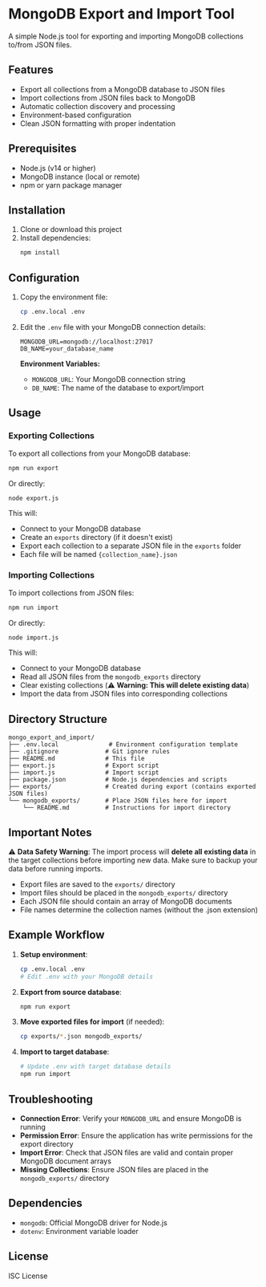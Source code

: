 # MongoDB Export and Import Tool

A simple Node.js tool for exporting and importing MongoDB collections to/from JSON files.

## Features

- Export all collections from a MongoDB database to JSON files
- Import collections from JSON files back to MongoDB
- Automatic collection discovery and processing
- Environment-based configuration
- Clean JSON formatting with proper indentation

## Prerequisites

- Node.js (v14 or higher)
- MongoDB instance (local or remote)
- npm or yarn package manager

## Installation

1. Clone or download this project
2. Install dependencies:
   ```bash
   npm install
   ```

## Configuration

1. Copy the environment file:
   ```bash
   cp .env.local .env
   ```

2. Edit the `.env` file with your MongoDB connection details:
   ```env
   MONGODB_URL=mongodb://localhost:27017
   DB_NAME=your_database_name
   ```

   **Environment Variables:**
   - `MONGODB_URL`: Your MongoDB connection string
   - `DB_NAME`: The name of the database to export/import

## Usage

### Exporting Collections

To export all collections from your MongoDB database:

```bash
npm run export
```

Or directly:
```bash
node export.js
```

This will:
- Connect to your MongoDB database
- Create an `exports` directory (if it doesn't exist)
- Export each collection to a separate JSON file in the `exports` folder
- Each file will be named `{collection_name}.json`

### Importing Collections

To import collections from JSON files:

```bash
npm run import
```

Or directly:
```bash
node import.js
```

This will:
- Connect to your MongoDB database
- Read all JSON files from the `mongodb_exports` directory
- Clear existing collections (⚠️ **Warning: This will delete existing data**)
- Import the data from JSON files into corresponding collections

## Directory Structure

```
mongo_export_and_import/
├── .env.local              # Environment configuration template
├── .gitignore             # Git ignore rules
├── README.md              # This file
├── export.js              # Export script
├── import.js              # Import script
├── package.json           # Node.js dependencies and scripts
├── exports/               # Created during export (contains exported JSON files)
└── mongodb_exports/       # Place JSON files here for import
    └── README.md          # Instructions for import directory
```

## Important Notes

⚠️ **Data Safety Warning**: The import process will **delete all existing data** in the target collections before importing new data. Make sure to backup your data before running imports.

- Export files are saved to the `exports/` directory
- Import files should be placed in the `mongodb_exports/` directory
- Each JSON file should contain an array of MongoDB documents
- File names determine the collection names (without the .json extension)

## Example Workflow

1. **Setup environment**:
   ```bash
   cp .env.local .env
   # Edit .env with your MongoDB details
   ```

2. **Export from source database**:
   ```bash
   npm run export
   ```

3. **Move exported files for import** (if needed):
   ```bash
   cp exports/*.json mongodb_exports/
   ```

4. **Import to target database**:
   ```bash
   # Update .env with target database details
   npm run import
   ```

## Troubleshooting

- **Connection Error**: Verify your `MONGODB_URL` and ensure MongoDB is running
- **Permission Error**: Ensure the application has write permissions for the export directory
- **Import Error**: Check that JSON files are valid and contain proper MongoDB document arrays
- **Missing Collections**: Ensure JSON files are placed in the `mongodb_exports/` directory

## Dependencies

- `mongodb`: Official MongoDB driver for Node.js
- `dotenv`: Environment variable loader

## License

ISC License
